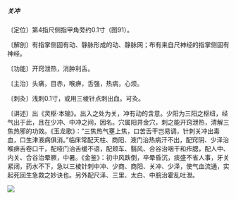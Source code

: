##### 关冲

〔定位〕第4指尺侧指甲角旁约0.1寸（图91）。

〔解剖〕有指掌侧固有动、静脉形成的动、静脉网；布有来自尺神经的指掌侧固有神经。

〔功能〕开窍泄热，消肿利舌。

〔主治〕头痛，目赤，喉痹，舌强，热病，心烦。

〔刺灸〕浅刺0.1寸，或用三棱针点刺出血。可灸。

〔讲述〕出《灵枢·本输》。出入之处为关，冲有动的含意。少阳为三阳之枢纽，经气出于此，且在少冲、中冲之间，因名。穴属阳井金穴，刺之能开窍泄热，清解三焦热邪的功效。《玉龙歌》：“三焦热气壅上焦，口苦舌干岂易调，针刺关冲出毒血，口生津液病俱消。”临床常配天柱、商阳、液门治热病汗不出，配窍阴、少泽治喉痹舌卷口干，配哑门治舌缓不语，配颊车、翳风、合谷治咽干和痄腮，配人中、内关、合谷治晕厥，中暑。《金鉴》：初中风跌倒，卒晕昏沉，痰盛不省人事，牙关紧闭，药水不下，急以三棱针刺中冲、少商、商阳、关冲、少泽，使气血流通，实起死回生急救之妙诀也。另外配尺泽、三里、太白、中脘治霍乱吐泄。

![](./img/图91.jpg)

